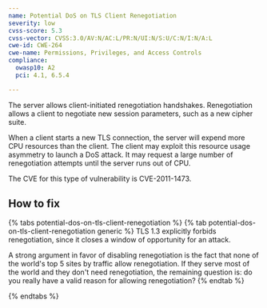 ```yaml
---
name: Potential DoS on TLS Client Renegotiation
severity: low
cvss-score: 5.3
cvss-vector: CVSS:3.0/AV:N/AC:L/PR:N/UI:N/S:U/C:N/I:N/A:L
cwe-id: CWE-264
cwe-name: Permissions, Privileges, and Access Controls
compliance:
  owasp10: A2
  pci: 4.1, 6.5.4

---            
```


The server allows client-initiated renegotiation handshakes. Renegotiation allows a client to negotiate new session parameters, such as a new cipher suite. 

When a client starts a new TLS connection, the server will expend more CPU resources than the client. The client may exploit this resource usage asymmetry to launch a DoS attack. It may request a large number of renegotiation attempts until the server runs out of CPU. 

The CVE for this type of vulnerability is CVE-2011-1473.

## How to fix

{% tabs potential-dos-on-tls-client-renegotiation %}
{% tab potential-dos-on-tls-client-renegotiation generic %}
TLS 1.3 explicitly forbids renegotiation, since it closes a window of opportunity for an attack.

A strong argument in favor of disabling renegotiation is the fact that none of the world's top 5 sites by traffic allow renegotiation. If they serve most of the world and they don't need renegotiation, the remaining question is: do you really have a valid reason for allowing renegotiation?
{% endtab %}

{% endtabs %}
